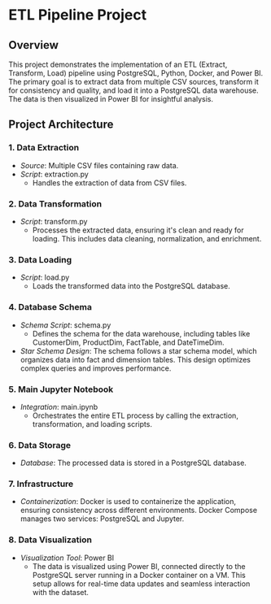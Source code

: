 # ETL Pipeline Project

## Overview
This project demonstrates the implementation of an ETL (Extract, Transform, Load) pipeline using PostgreSQL, Python, Docker, and Power BI. The primary goal is to extract data from multiple CSV sources, transform it for consistency and quality, and load it into a PostgreSQL data warehouse. The data is then visualized in Power BI for insightful analysis.

## Project Architecture

### 1. Data Extraction
- *Source*: Multiple CSV files containing raw data.
- *Script*: extraction.py
  - Handles the extraction of data from CSV files.

### 2. Data Transformation
- *Script*: transform.py
  - Processes the extracted data, ensuring it's clean and ready for loading. This includes data cleaning, normalization, and enrichment.

### 3. Data Loading
- *Script*: load.py
  - Loads the transformed data into the PostgreSQL database.

### 4. Database Schema
- *Schema Script*: schema.py
  - Defines the schema for the data warehouse, including tables like CustomerDim, ProductDim, FactTable, and DateTimeDim.
- *Star Schema Design*: The schema follows a star schema model, which organizes data into fact and dimension tables. This design optimizes complex queries and improves performance.

### 5. Main Jupyter Notebook
- *Integration*: main.ipynb
  - Orchestrates the entire ETL process by calling the extraction, transformation, and loading scripts.

### 6. Data Storage
- *Database*: The processed data is stored in a PostgreSQL database.

### 7. Infrastructure
- *Containerization*: Docker is used to containerize the application, ensuring consistency across different environments. Docker Compose manages two services: PostgreSQL and Jupyter.

### 8. Data Visualization
- *Visualization Tool*: Power BI
  - The data is visualized using Power BI, connected directly to the PostgreSQL server running in a Docker container on a VM. This setup allows for real-time data updates and seamless interaction with the dataset.
